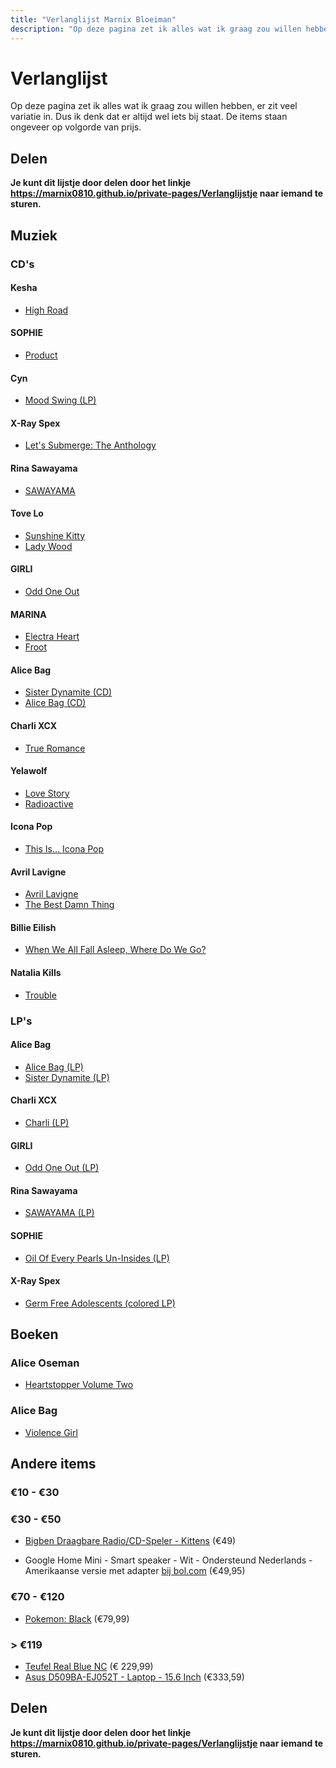 ```yaml
---
title: "Verlanglijst Marnix Bloeiman"
description: "Op deze pagina zet ik alles wat ik graag zou willen hebben, er zit veel variatie in. Dus ik denk dat er altijd wel iets bij staat."
---
```


# Verlanglijst

Op deze pagina zet ik alles wat ik graag zou willen hebben, er zit veel variatie in. Dus ik denk dat er altijd wel iets bij staat. De items staan ongeveer op volgorde van prijs.

## Delen

**Je kunt dit lijstje door delen door het linkje <https://marnix0810.github.io/private-pages/Verlanglijstje> naar iemand te sturen.**

## Muziek

### CD's

#### Kesha

- [High Road](https://www.bol.com/nl/p/high-road/9200000123269521/)

#### SOPHIE
- [Product](https://www.bol.com/nl/p/product/9200000050229368?referrer=socialshare_pdp_androidapp)

#### Cyn
- [Mood Swing (LP)](https://shop.cynsings.com/products/662130-MOOD-SWING)

#### X-Ray Spex
-  [Let's Submerge: The Anthology](https://www.bol.com/nl/p/lets-submerge-anthology/1000004004431951/)

#### Rina Sawayama

- [SAWAYAMA](https://www.bol.com/nl/p/sawayama/9200000132146049/?bltgh=nToCMfYxw-w-eSxujFhCWw.1_4.5.ProductTitle)

#### Tove Lo

-  [Sunshine Kitty](https://www.bol.com/nl/p/sunshine-kitty/9200000118029348/)
-  [Lady Wood](https://www.bol.com/nl/p/lady-wood/9200000064047167/)

#### GIRLI
- [Odd One Out](https://www.bol.com/nl/p/odd-one-out/9200000105966536/)

#### MARINA
-  [Electra Heart](https://www.bol.com/nl/p/electra-heart/1000004012178824/)
-  [Froot](https://www.bol.com/nl/p/froot/9200000039710851/)

#### Alice Bag
-  [Sister Dynamite (CD)](https://www.bol.com/nl/p/sister-dynamite/9200000131898362/)
-  [Alice Bag (CD)](https://www.bol.com/nl/p/alice-bag/9200000058629933/)


#### Charli XCX
-  [True Romance](https://www.bol.com/nl/p/true-romance/1000004013652145/)

#### Yelawolf
-  [Love Story](https://www.bol.com/nl/p/love-story/9200000040879275/)
-  [Radioactive](https://www.bol.com/nl/p/radioactive/1000004011742793/)

#### Icona Pop
-  [This Is... Icona Pop](https://www.bol.com/nl/p/this-is-icona-pop/9200000019503828/)

#### Avril Lavigne
-  [Avril Lavigne](https://www.bol.com/nl/p/avril-lavigne/9200000020343531/)
-  [The Best Damn Thing](https://www.bol.com/nl/p/the-best-damn-thing/1000004004997198/)

#### Billie Eilish
-  [When We All Fall Asleep, Where Do We Go?](https://www.bol.com/nl/p/when-we-all-fall-asleep-where-do-we-go/9200000105489972/)

####  Natalia Kills
-  [Trouble](https://www.bol.com/nl/p/trouble/9200000018353195/)

### LP's

#### Alice Bag

- [Alice Bag (LP)](https://www.bol.com/nl/p/alice-bag/9200000058629859/)
- [Sister Dynamite (LP)](https://www.bol.com/nl/p/sister-dynamite/9200000131898356/)

#### Charli XCX

- [Charli (LP)](https://www.bol.com/nl/p/charli/9200000114388684/)

#### GIRLI

- [Odd One Out (LP)](https://www.bol.com/nl/p/odd-one-out/9200000105379398/)

#### Rina Sawayama

- [SAWAYAMA (LP)](https://www.bol.com/nl/p/sawayama/9200000132146367/?s2a=#productTitle)

#### SOPHIE

- [Oil Of Every Pearls Un-Insides (LP)](https://www.bol.com/nl/p/oil-of-every-pearls-un-insides/9200000098903691)

#### X-Ray Spex

- [Germ Free Adolescents (colored LP)](https://www.bol.com/nl/p/germfree/9200000095110232?referrer=socialshare_pdp_androidapp)

## Boeken

### Alice Oseman
-  [Heartstopper Volume Two](https://www.bol.com/nl/p/heartstopper-volume-two/9200000104700117/)

### Alice Bag
-  [Violence Girl ](https://www.bol.com/nl/p/violence-girl/1001004011408348/)




## Andere items
### €10 - €30

### €30 - €50
-  [Bigben Draagbare Radio/CD-Speler - Kittens](https://www.bol.com/nl/p/bigben-draagbare-radio-cd-speler-kittens/9200000080008004/) (€49)

-  Google Home Mini - Smart speaker - Wit - Ondersteund Nederlands - Amerikaanse versie met adapter [bij bol.com](https://www.bol.com/nl/p/google-home-mini-smart-speaker-wit-ondersteund-nederlands-amerikaanse-versie-met-adapter/9200000126779884?referrer=socialshare_pdp_androidapp) (€49,95)
### €70 - €120
-  [Pokemon: Black](https://www.bol.com/nl/p/pokemon-black/1004004011106952/) (€79,99)
### > €119
-  [Teufel Real Blue NC](https://www.teufelaudio.nl/koptelefoons/real-blue-nc-p16586.html?partner_id=media-nl.qr.reshift.realkoptelefoon) (€ 229,99)
-  [Asus D509BA-EJ052T - Laptop - 15.6 Inch](https://www.bol.com/nl/p/asus-d509ba-ej052t-laptop-15-6-inch/9200000125655210/?s2a=#product_specifications) (€333,59)

## Delen

**Je kunt dit lijstje door delen door het linkje <https://marnix0810.github.io/private-pages/Verlanglijstje> naar iemand te sturen.**
